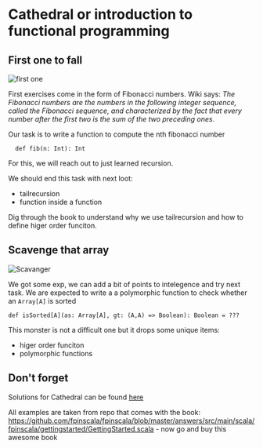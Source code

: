 # Cathedral or introduction to functional programming

## First one to fall

![first one](https://d1u5p3l4wpay3k.cloudfront.net/diablo_gamepedia/2/2f/Fallen_%28Diablo_I%29.gif?version=2197831347a1e9e1ee94fc04b4805dca)

First exercises come in the form of Fibonacci numbers. Wiki says:
*The Fibonacci numbers are the numbers in the following integer sequence, called the Fibonacci sequence, and characterized by the fact that every number after the first two is the sum of the two preceding ones.*

Our task is to write a function to compute the nth fibonacci number

```
  def fib(n: Int): Int
```

For this, we will reach out to just learned recursion. 

We should end this task with next loot:

 - tailrecursion
 - function inside a function

Dig through the book to understand why we use tailrecursion and how to define higer order funciton.



## Scavenge that array

![Scavanger](https://d1u5p3l4wpay3k.cloudfront.net/diablo_gamepedia/8/8d/Scavenger_%28Diablo_I%29.gif?version=f93598aa94853bc368ececf5d1c37d64)

We got some exp, we can add a bit of points to intelegence and try next task.
We are expected to write a a polymorphic function to check whether an `Array[A]` is sorted

```  
def isSorted[A](as: Array[A], gt: (A,A) => Boolean): Boolean = ???
```

This monster is not a difficult one but it drops some unique items:

 - higer order funciton
 - polymorphic functions


## Don't forget

Solutions for Cathedral can be found [here](https://github.com/fpinscala/fpinscala/blob/master/answers/src/main/scala/fpinscala/gettingstarted/GettingStarted.scala)

All examples are taken from repo that comes with the book: https://github.com/fpinscala/fpinscala/blob/master/answers/src/main/scala/fpinscala/gettingstarted/GettingStarted.scala - now go and buy this awesome book
